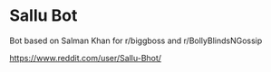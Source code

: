 # Sallu Bot

Bot based on Salman Khan for r/biggboss and r/BollyBlindsNGossip
 
https://www.reddit.com/user/Sallu-Bhot/